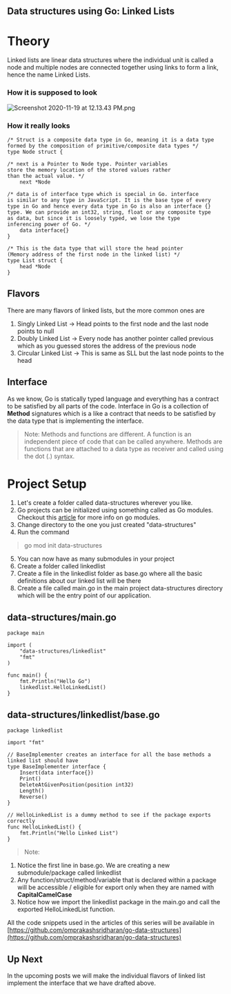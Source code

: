 ## Data structures using Go: Linked Lists

# Theory

Linked lists are linear data structures where the individual unit is called a node and multiple nodes are connected together using links to form a link, hence the name Linked Lists.

### How it is supposed to look

![Screenshot 2020-11-19 at 12.13.43 PM.png](https://cdn.hashnode.com/res/hashnode/image/upload/v1605768244138/YTfGdDbmC.png)

### How it really looks

```
/* Struct is a composite data type in Go, meaning it is a data type
formed by the composition of primitive/composite data types */
type Node struct {

/* next is a Pointer to Node type. Pointer variables
store the memory location of the stored values rather
than the actual value. */
    next *Node

/* data is of interface type which is special in Go. interface
is similar to any type in JavaScript. It is the base type of every
type in Go and hence every data type in Go is also an interface {}
type. We can provide an int32, string, float or any composite type
as data, but since it is loosely typed, we lose the type
inferencing power of Go. */
    data interface{}
}

/* This is the data type that will store the head pointer 
(Memory address of the first node in the linked list) */
type List struct {
	head *Node
}

``` 

## Flavors

There are many flavors of linked lists, but the more common ones are
1. Singly Linked List -> Head points to the first node and the last node points to null
2. Doubly Linked List -> Every node has another pointer called previous which as you guessed stores the address of the previous node
3. Circular Linked List -> This is same as SLL but the last node points to the head

## Interface

As we know, Go is statically typed language and everything has a contract to be satisfied by all parts of the code. Interface in Go is a collection of **Method** signatures which is a like a contract that needs to be satisfied by the data type that is implementing the interface.

> Note: Methods and functions are different. A function is an independent piece of code that can be called anywhere. Methods are functions that are attached to a data type as receiver and called using the dot (.) syntax. 

# Project Setup

1. Let's create a folder called data-structures wherever you like. 
2. Go projects can be initialized using something called as Go modules. Checkout this [article](https://blog.golang.org/using-go-modules#:~:text=A%20module%20is%20a%20collection,needed%20for%20a%20successful%20build.) for more info on go modules. 
3. Change directory to the one you just created "data-structures"
4. Run the command 
> go mod init data-structures
5. You can now have as many submodules in your project
6. Create a folder called linkedlist
7. Create a file in the linkedlist folder as base.go where all the basic definitions about our linked list will be there
8. Create a file called main.go in the main project data-structures directory which will be the entry point of our application.

## data-structures/main.go

```
package main

import (
	"data-structures/linkedlist"
	"fmt"
)

func main() {
	fmt.Println("Hello Go")
	linkedlist.HelloLinkedList()
}

``` 

## data-structures/linkedlist/base.go

```
package linkedlist

import "fmt"

// BaseImplementer creates an interface for all the base methods a linked list should have
type BaseImplementer interface {
	Insert(data interface{})
	Print()
	DeleteAtGivenPosition(position int32)
	Length()
	Reverse()
}

// HelloLinkedList is a dummy method to see if the package exports correctly
func HelloLinkedList() {
	fmt.Println("Hello Linked List")
}

``` 

> Note: 
1. Notice the first line in base.go. We are creating a new submodule/package called linkedlist
2. Any function/struct/method/variable that is declared within a package will be accessible / eligible for export only when they are named with **CapitalCamelCase**
3. Notice how we import the linkedlist package in the main.go and call the exported HelloLinkedList function.


All the code snippets used in the articles of this series will be available in [https://github.com/omprakashsridharan/go-data-structures](https://github.com/omprakashsridharan/go-data-structures)

## Up Next
In the upcoming posts we will make the individual flavors of linked list implement the interface that we have drafted above.




